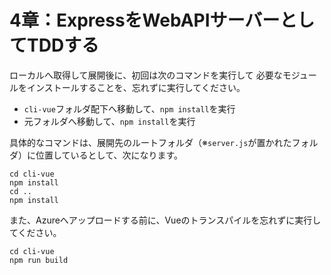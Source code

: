 # 4章：ExpressをWebAPIサーバーとしてTDDする

ローカルへ取得して展開後に、初回は次のコマンドを実行して
必要なモジュールをインストールすることを、忘れずに実行してください。

* `cli-vue`フォルダ配下へ移動して、`npm install`を実行
* 元フォルダへ移動して、`npm install`を実行

具体的なコマンドは、展開先のルートフォルダ（※`server.js`が置かれたフォルダ）に位置しているとして、次になります。

```
cd cli-vue
npm install
cd ..
npm install
```

また、Azureへアップロードする前に、Vueのトランスパイルを忘れずに実行してください。

```
cd cli-vue
npm run build
```


